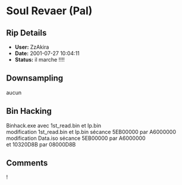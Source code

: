 # Soul Revaer (Pal)

## Rip Details

- **User:** ZzAkira
- **Date:** 2001-07-27 10:04:11
- **Status:** il marche !!!!

## Downsampling

aucun

## Bin Hacking

Binhack.exe avec 1st_read.bin et Ip.bin<br />modification 1st_read.bin et Ip.bin s&eacute;cance 5EB00000 par A6000000<br />modification Data.iso s&eacute;cance 5EB00000 par A6000000<br />et 10320D8B par 08000D8B

## Comments

!

